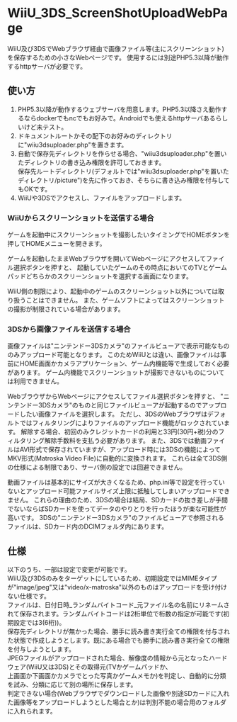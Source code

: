 # WiiU_3DS_ScreenShotUploadWebPage
WiiU及び3DSでWebブラウザ経由で画像ファイル等(主にスクリーンショット)を保存するための小さなWebページです。
使用するには別途PHP5.3以降が動作するhttpサーバが必要です。  

## 使い方
1. PHP5.3以降が動作するウェブサーバを用意します。PHP5.3以降さえ動作するならdockerでもncでもお好みで。Androidでも使えるhttpサーバあるらしいけど未テスト。  
2. ドキュメントルートかその配下のお好みのディレクトリに"wiiu3dsuploader.php"を置きます。  
3. 自動で保存先ディレクトリを作らせる場合、"wiiu3dsuploader.php"を置いたディレクトリの書き込み権限を許可しておきます。  
   保存先ルートディレクトリ(デフォルトでは"wiiu3dsuploader.php"を置いたディレクトリ/picture")を先に作っておき、そちらに書き込み権限を付与してもOKです。  
4. WiiUや3DSでアクセスし、ファイルをアップロードします。  

### WiiUからスクリーンショットを送信する場合
ゲームを起動中にスクリーンショットを撮影したいタイミングでHOMEボタンを押してHOMEメニューを開きます。

ゲームを起動したままWebブラウザを開いてWebページにアクセスしてファイル選択ボタンを押すと、
起動していたゲームのその時点においてのTVとゲームパッドどちらかのスクリーンショットを選択する画面になります。

WiiU側の制限により、起動中のゲームのスクリーンショット以外については取り扱うことはできません。
また、ゲームソフトによってはスクリーンショットの撮影が制限されている場合があります。

### 3DSから画像ファイルを送信する場合
画像ファイルは"ニンテンドー3DSカメラ"のファイルビューアで表示可能なもののみアップロード可能となります。
このためWiiUとは違い、画像ファイルは事前にHOME画面かカメラアプリケーション、ゲーム内機能等で生成しておく必要があります。
ゲーム内機能でスクリーンショットが撮影できないものについては利用できません。

WebブラウザからWebページにアクセスしてファイル選択ボタンを押すと、
"ニンテンドー3DSカメラ"のものと同じファイルビューアが起動するのでアップロードしたい画像ファイルを選択します。
ただし、3DSのWebブラウザはデフォルトではフィルタリングによりファイルのアップロード機能がロックされています。
解除する場合、初回のみクレジットカードの利用と33円(30円+税)分のフィルタリング解除手数料を支払う必要があります。
また、3DSでは動画ファイルはAVI形式で保存されていますが、アップロード時には3DSの機能によってMKV形式(Matroska Video File)に自動的に変換されます。
これらは全て3DS側の仕様による制限であり、サーバ側の設定では回避できません。

動画ファイルは基本的にサイズが大きくなるため、php.ini等で設定を行っていないとアップロード可能ファイルサイズ上限に抵触してしまいアップロードできません。
これらの理由のため、3DSの場合は結局、SDカードの抜き差しが手間でないならばSDカードを使ってデータのやりとりを行ったほうが楽な可能性が高いです。
3DSの"ニンテンドー3DSカメラ"のファイルビューアで参照されるファイルは、SDカード内のDCIMフォルダ内にあります。

## 仕様
以下のうち、一部は設定で変更が可能です。  
WiiU及び3DSのみをターゲットにしているため、初期設定ではMIMEタイプが"image/jpeg"又は"video/x-matroska"以外のものはアップロードを受け付けない仕様です。  
ファイルは、日付日時_ランダムバイトコード_元ファイル名の名前にリネームされて保存されます。ランダムバイトコードは2桁単位で桁数の指定が可能です(初期設定では3(6桁))。  
保存先ディレクトリが無かった場合、勝手に読み書き実行全ての権限を付与された状態で作成しようとします。既にある場合でも勝手に読み書き実行全ての権限を付与しようとします。  
JPEGファイルがアップロードされた場合、解像度の情報から元となったハードウェア(WiiU又は3DS)とその取得元(TVかゲームパッドか、  
上画面か下画面かカメラでとった写真かゲームメモか)を判定し、自動的に分類を試み、分類に応じて別の場所に保存します。  
判定できない場合(Webブラウザでダウンロードした画像や別途SDカードに入れた画像等をアップロードしようとした場合とか)は判別不能の場合用のフォルダに入れられます。  
